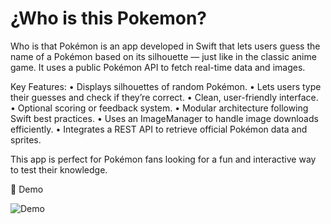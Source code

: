 # ¿Who is this Pokemon?

Who is that Pokémon is an app developed in Swift that lets users guess the name of a Pokémon based on its silhouette — just like in the classic anime game. It uses a public Pokémon API to fetch real-time data and images.

Key Features:
	•	Displays silhouettes of random Pokémon.
	•	Lets users type their guesses and check if they’re correct.
	•	Clean, user-friendly interface.
	•	Optional scoring or feedback system.
	•	Modular architecture following Swift best practices.
	•	Uses an ImageManager to handle image downloads efficiently.
	•	Integrates a REST API to retrieve official Pokémon data and sprites.

This app is perfect for Pokémon fans looking for a fun and interactive way to test their knowledge.

🎥 Demo

![Demo](https://imgur.com/a/bl6zsgo)
